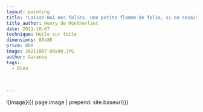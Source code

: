 ```yaml
---
layout: painting
title: "Laisse-moi mes folies. Une petite flamme de folie, si on savait comme la vie s'en éclaire !"       
title_author: Henry de Montherlant
date: 2021-10-07
technique: Huile sur toile
dimensions: 80x80
price: 800
image: 20211007-80x80.JPG
author: Garanse
tags:
  - Bleu
  
  
  
---
```

![Image]({{ page.image | prepend: site.baseurl}})

